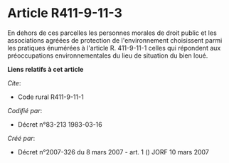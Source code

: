 # Article R411-9-11-3

En dehors de ces parcelles les personnes morales de droit public et les associations agréées de protection de l'environnement
choisissent parmi les pratiques énumérées à l'article R. 411-9-11-1 celles qui répondent aux préoccupations environnementales
du lieu de situation du bien loué.

**Liens relatifs à cet article**

_Cite_:

  - Code rural R411-9-11-1

_Codifié par_:

  - Décret n°83-213 1983-03-16

_Créé par_:

  - Décret n°2007-326 du 8 mars 2007 - art. 1 () JORF 10 mars 2007
